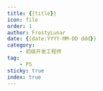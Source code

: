 ```yaml
---
title: {{title}}
icon: file
order: 1
author: FrostyLunar
date: {{date:YYYY-MM-DD ddd}}
category:
	- 初级开发工程师
tag:
	- P5
sticky: true
index: true
---
```

